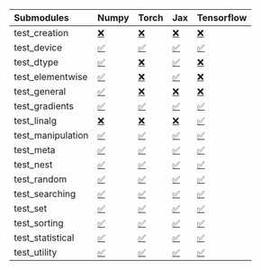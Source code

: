 | Submodules        | Numpy                                                                                                                           | Torch                                                                                                                           | Jax                                                                                                                             | Tensorflow                                                                                                                      |
|:------------------|:--------------------------------------------------------------------------------------------------------------------------------|:--------------------------------------------------------------------------------------------------------------------------------|:--------------------------------------------------------------------------------------------------------------------------------|:--------------------------------------------------------------------------------------------------------------------------------|
| test_creation     | <a href="https://github.com/unifyai/ivy/runs/8066806764?check_suite_focus=true" rel="noopener noreferrer" target="_blank">❌</a> | <a href="https://github.com/unifyai/ivy/runs/8066808906?check_suite_focus=true" rel="noopener noreferrer" target="_blank">❌</a> | <a href="https://github.com/unifyai/ivy/runs/8066811128?check_suite_focus=true" rel="noopener noreferrer" target="_blank">❌</a> | <a href="https://github.com/unifyai/ivy/runs/8066813895?check_suite_focus=true" rel="noopener noreferrer" target="_blank">❌</a> |
| test_device       | <a href="https://github.com/unifyai/ivy/runs/8066806887?check_suite_focus=true" rel="noopener noreferrer" target="_blank">✅</a> | <a href="https://github.com/unifyai/ivy/runs/8066809007?check_suite_focus=true" rel="noopener noreferrer" target="_blank">✅</a> | <a href="https://github.com/unifyai/ivy/runs/8066811287?check_suite_focus=true" rel="noopener noreferrer" target="_blank">✅</a> | <a href="https://github.com/unifyai/ivy/runs/8066814031?check_suite_focus=true" rel="noopener noreferrer" target="_blank">✅</a> |
| test_dtype        | <a href="https://github.com/unifyai/ivy/runs/8066807055?check_suite_focus=true" rel="noopener noreferrer" target="_blank">✅</a> | <a href="https://github.com/unifyai/ivy/runs/8066809131?check_suite_focus=true" rel="noopener noreferrer" target="_blank">❌</a> | <a href="https://github.com/unifyai/ivy/runs/8066811504?check_suite_focus=true" rel="noopener noreferrer" target="_blank">✅</a> | <a href="https://github.com/unifyai/ivy/runs/8066814171?check_suite_focus=true" rel="noopener noreferrer" target="_blank">❌</a> |
| test_elementwise  | <a href="https://github.com/unifyai/ivy/runs/8066807177?check_suite_focus=true" rel="noopener noreferrer" target="_blank">✅</a> | <a href="https://github.com/unifyai/ivy/runs/8066809256?check_suite_focus=true" rel="noopener noreferrer" target="_blank">❌</a> | <a href="https://github.com/unifyai/ivy/runs/8066811647?check_suite_focus=true" rel="noopener noreferrer" target="_blank">✅</a> | <a href="https://github.com/unifyai/ivy/runs/8066814318?check_suite_focus=true" rel="noopener noreferrer" target="_blank">❌</a> |
| test_general      | <a href="https://github.com/unifyai/ivy/runs/8066807309?check_suite_focus=true" rel="noopener noreferrer" target="_blank">✅</a> | <a href="https://github.com/unifyai/ivy/runs/8066809356?check_suite_focus=true" rel="noopener noreferrer" target="_blank">❌</a> | <a href="https://github.com/unifyai/ivy/runs/8066811813?check_suite_focus=true" rel="noopener noreferrer" target="_blank">❌</a> | <a href="https://github.com/unifyai/ivy/runs/8066814452?check_suite_focus=true" rel="noopener noreferrer" target="_blank">❌</a> |
| test_gradients    | <a href="https://github.com/unifyai/ivy/runs/8066807496?check_suite_focus=true" rel="noopener noreferrer" target="_blank">✅</a> | <a href="https://github.com/unifyai/ivy/runs/8066809513?check_suite_focus=true" rel="noopener noreferrer" target="_blank">✅</a> | <a href="https://github.com/unifyai/ivy/runs/8066812058?check_suite_focus=true" rel="noopener noreferrer" target="_blank">✅</a> | <a href="https://github.com/unifyai/ivy/runs/8066814646?check_suite_focus=true" rel="noopener noreferrer" target="_blank">✅</a> |
| test_linalg       | <a href="https://github.com/unifyai/ivy/runs/8066807637?check_suite_focus=true" rel="noopener noreferrer" target="_blank">❌</a> | <a href="https://github.com/unifyai/ivy/runs/8066809693?check_suite_focus=true" rel="noopener noreferrer" target="_blank">❌</a> | <a href="https://github.com/unifyai/ivy/runs/8066812235?check_suite_focus=true" rel="noopener noreferrer" target="_blank">❌</a> | <a href="https://github.com/unifyai/ivy/runs/8066814795?check_suite_focus=true" rel="noopener noreferrer" target="_blank">✅</a> |
| test_manipulation | <a href="https://github.com/unifyai/ivy/runs/8066807795?check_suite_focus=true" rel="noopener noreferrer" target="_blank">✅</a> | <a href="https://github.com/unifyai/ivy/runs/8066809824?check_suite_focus=true" rel="noopener noreferrer" target="_blank">✅</a> | <a href="https://github.com/unifyai/ivy/runs/8066812415?check_suite_focus=true" rel="noopener noreferrer" target="_blank">✅</a> | <a href="https://github.com/unifyai/ivy/runs/8066814945?check_suite_focus=true" rel="noopener noreferrer" target="_blank">✅</a> |
| test_meta         | <a href="https://github.com/unifyai/ivy/runs/8066807946?check_suite_focus=true" rel="noopener noreferrer" target="_blank">✅</a> | <a href="https://github.com/unifyai/ivy/runs/8066809912?check_suite_focus=true" rel="noopener noreferrer" target="_blank">✅</a> | <a href="https://github.com/unifyai/ivy/runs/8066812597?check_suite_focus=true" rel="noopener noreferrer" target="_blank">✅</a> | <a href="https://github.com/unifyai/ivy/runs/8066815109?check_suite_focus=true" rel="noopener noreferrer" target="_blank">✅</a> |
| test_nest         | <a href="https://github.com/unifyai/ivy/runs/8066808076?check_suite_focus=true" rel="noopener noreferrer" target="_blank">✅</a> | <a href="https://github.com/unifyai/ivy/runs/8066810042?check_suite_focus=true" rel="noopener noreferrer" target="_blank">✅</a> | <a href="https://github.com/unifyai/ivy/runs/8066812771?check_suite_focus=true" rel="noopener noreferrer" target="_blank">✅</a> | <a href="https://github.com/unifyai/ivy/runs/8066815269?check_suite_focus=true" rel="noopener noreferrer" target="_blank">✅</a> |
| test_random       | <a href="https://github.com/unifyai/ivy/runs/8066808196?check_suite_focus=true" rel="noopener noreferrer" target="_blank">✅</a> | <a href="https://github.com/unifyai/ivy/runs/8066810171?check_suite_focus=true" rel="noopener noreferrer" target="_blank">✅</a> | <a href="https://github.com/unifyai/ivy/runs/8066812931?check_suite_focus=true" rel="noopener noreferrer" target="_blank">✅</a> | <a href="https://github.com/unifyai/ivy/runs/8066815433?check_suite_focus=true" rel="noopener noreferrer" target="_blank">✅</a> |
| test_searching    | <a href="https://github.com/unifyai/ivy/runs/8066808295?check_suite_focus=true" rel="noopener noreferrer" target="_blank">✅</a> | <a href="https://github.com/unifyai/ivy/runs/8066810280?check_suite_focus=true" rel="noopener noreferrer" target="_blank">✅</a> | <a href="https://github.com/unifyai/ivy/runs/8066813106?check_suite_focus=true" rel="noopener noreferrer" target="_blank">✅</a> | <a href="https://github.com/unifyai/ivy/runs/8066815570?check_suite_focus=true" rel="noopener noreferrer" target="_blank">✅</a> |
| test_set          | <a href="https://github.com/unifyai/ivy/runs/8066808397?check_suite_focus=true" rel="noopener noreferrer" target="_blank">✅</a> | <a href="https://github.com/unifyai/ivy/runs/8066810411?check_suite_focus=true" rel="noopener noreferrer" target="_blank">✅</a> | <a href="https://github.com/unifyai/ivy/runs/8066813311?check_suite_focus=true" rel="noopener noreferrer" target="_blank">✅</a> | <a href="https://github.com/unifyai/ivy/runs/8066815706?check_suite_focus=true" rel="noopener noreferrer" target="_blank">✅</a> |
| test_sorting      | <a href="https://github.com/unifyai/ivy/runs/8066808521?check_suite_focus=true" rel="noopener noreferrer" target="_blank">✅</a> | <a href="https://github.com/unifyai/ivy/runs/8066810645?check_suite_focus=true" rel="noopener noreferrer" target="_blank">✅</a> | <a href="https://github.com/unifyai/ivy/runs/8066813476?check_suite_focus=true" rel="noopener noreferrer" target="_blank">✅</a> | <a href="https://github.com/unifyai/ivy/runs/8066815875?check_suite_focus=true" rel="noopener noreferrer" target="_blank">✅</a> |
| test_statistical  | <a href="https://github.com/unifyai/ivy/runs/8066808652?check_suite_focus=true" rel="noopener noreferrer" target="_blank">✅</a> | <a href="https://github.com/unifyai/ivy/runs/8066810844?check_suite_focus=true" rel="noopener noreferrer" target="_blank">✅</a> | <a href="https://github.com/unifyai/ivy/runs/8066813632?check_suite_focus=true" rel="noopener noreferrer" target="_blank">✅</a> | <a href="https://github.com/unifyai/ivy/runs/8066816043?check_suite_focus=true" rel="noopener noreferrer" target="_blank">✅</a> |
| test_utility      | <a href="https://github.com/unifyai/ivy/runs/8066808795?check_suite_focus=true" rel="noopener noreferrer" target="_blank">✅</a> | <a href="https://github.com/unifyai/ivy/runs/8066810987?check_suite_focus=true" rel="noopener noreferrer" target="_blank">✅</a> | <a href="https://github.com/unifyai/ivy/runs/8066813754?check_suite_focus=true" rel="noopener noreferrer" target="_blank">✅</a> | <a href="https://github.com/unifyai/ivy/runs/8066816207?check_suite_focus=true" rel="noopener noreferrer" target="_blank">✅</a> |